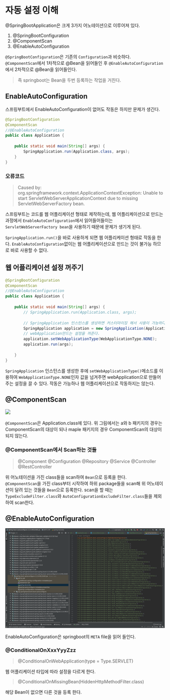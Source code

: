 # 자동 설정 이해

@SpringBootApplication은 크게 3가지 어노테이션으로 이루어져 있다.
1. @SpringBootConfiguration
2. @ComponentScan
3. @EnableAutoConfiguration

`@SpringBootConfiguration`은 기존의 `Configuration`과 비슷하다.  
`@ComponentScan`에서 1차적으로 @Bean을 읽어들인 후 `@EnableAutoConfiguration`에서 2차적으로 @Bean을 읽어들인다.

> 즉 springboot는 Bean을 두번 등록하는 작업을 거친다.


## EnableAutoConfiguration

스프링부트에서 EnableAutoConfiguration이 없어도 작동은 하지만 문제가 생긴다.

```java
@SpringBootConfiguration
@ComponentScan
//@EnableAutoConfiguration
public class Application {

    public static void main(String[] args) {
        SpringApplication.run(Application.class, args);
    }
}
```

### 오류코드
>Caused by: org.springframework.context.ApplicationContextException: Unable to start ServletWebServerApplicationContext due to missing ServletWebServerFactory bean.

스프링부트는 코드를 웹 어플리케이션 형태로 제작하는데, 웹 어플리케이션으로 만드는 과정에서 `EnableAutoConfiguration`에서 읽어들어들이는 `ServletWebServerFactory bean`을 사용하기 때문에 문제가 생기게 된다.  

`SpringApplication.run()`을 바로 사용하게 되면 웹 어플리케이션 형태로 작동을 한다.
`EnableAutoConfiguration`없이는 웹 어플리케이션으로 만드는 것이 불가능 하므로
바로 사용할 수 없다.

## 웹 어플리케이션 설정 꺼주기
```java
@SpringBootConfiguration
@ComponentScan
//@EnableAutoConfiguration
public class Application {

    public static void main(String[] args) {
        // SpringApplication.run(Application.class, args);

        // SpringApplication 인스턴스를 생성하면 커스터마이징 해서 사용이 가능하다.
        SpringApplication application = new SpringApplication(Application.class);
        // webApplication만드는 설정을 꺼준다.
        application.setWebApplicationType(WebApplicationType.NONE);
        application.run(args);

    }
}
```
`SpringApplication` 인스턴스를 생성한 후에 `setWebApplicationType()`메소드를 이용하여 `WebApplicationType.NONE`인자 값을 넘겨주면 webApplication으로 만들어 주는 설정을 끌 수 있다. 작동은 가능하나 웹 어플리케이션으로 작동하지는 않는다.

## @ComponentScan

<image src="picture/componentscan.png" width = 320/>


`@ComponentScan`은 Application.class에 있다. 위 그림에서는 a와 b 패키지의 경우는 ComponentScan의 대상이 되나 maple 패키지의 경우 ComponentScan의 대상이 되지 않는다. 

### @ComponentScan에서 Scan하는 것들
> @Component @Configuration @Repository @Service @Controller @RestController

위 어노테이션을 가진 class들을 scan하여 `Bean`으로 등록을 한다.  
`@ComponentScan`을 가진 class부터 시작하여 하위 package들을 scan해 위 어노테이션이 달려 있는 것들을 `Bean`으로 등록한다.
scan을 할 때는 `TypeExcludeFilter.class`와 `AutoConfigurationExcludeFilter.class`들을 제외하여 scan한다.



## @EnableAutoConfiguration

![](picture/enableautoconfiguration.png)

EnableAutoConfiguration은 springboot의 `META` file을 읽어 들인다.

### @ConditionalOnXxxYyyZzz
> @ConditionalOnWebApplication(type = Type.SERVLET)

웹 어플리케이션 타입에 따라 설정을 다르게 한다.

> @ConditionalOnMissingBean(HiddenHttpMethodFilter.class)

해당 Bean이 없으면 다른 것을 등록 한다.